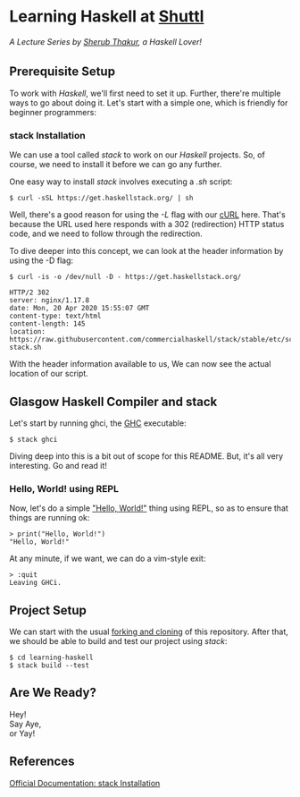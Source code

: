 # Learning Haskell at [Shuttl](http://shuttl.com/)

###### A Lecture Series by [Sherub Thakur](https://github.com/sherubthakur), a Haskell Lover! 


## Prerequisite Setup
To work with _Haskell_, we'll first need to set it up. Further, there're multiple ways to go about doing it. 
Let's start with a simple one, which is friendly for beginner programmers:

### stack Installation
We can use a tool called _stack_ to work on our _Haskell_ projects. So, of course, we need to install it before we can go any further.

One easy way to install _stack_ involves executing a _.sh_ script:
```shell script
$ curl -sSL https://get.haskellstack.org/ | sh
```

Well, there's a good reason for using the _-L_ flag with our [cURL](http://www.mit.edu/afs.new/sipb/user/ssen/src/curl-7.11.1/docs/curl.html) here. That's because the URL used here responds with a 302 (redirection) HTTP status code, and we need to follow through the redirection.

To dive deeper into this concept, we can look at the header information by using the -D flag:

```shell script
$ curl -is -o /dev/null -D - https://get.haskellstack.org/

HTTP/2 302
server: nginx/1.17.8
date: Mon, 20 Apr 2020 15:55:07 GMT
content-type: text/html
content-length: 145
location: https://raw.githubusercontent.com/commercialhaskell/stack/stable/etc/scripts/get-stack.sh
```

With the header information available to us, We can now see the actual location of our script.

## Glasgow Haskell Compiler and stack

Let's start by running ghci, the [GHC](https://www.haskell.org/ghc/) executable:
```shell script
$ stack ghci
```
Diving deep into this is a bit out of scope for this README. But, it's all very interesting. Go and read it!

### Hello, World! using REPL  

Now, let's do a simple ["Hello, World!"](https://en.wikipedia.org/wiki/%22Hello,_World!%22_program) thing using REPL, so as to ensure that things are running ok:

```shell script
> print("Hello, World!")
"Hello, World!"
```

At any minute, if we want, we can do a vim-style exit:
```shell script
> :quit
Leaving GHCi.
```


## Project Setup
We can start with the usual [forking and cloning](https://help.github.com/en/github/getting-started-with-github/fork-a-repo)  of this repository. After that, we should be able to build and test our project using _stack_:

```shell script
$ cd learning-haskell
$ stack build --test
```

## Are We Ready?

Hey!<br> 
Say Aye, <br>or Yay!


## References
[Official Documentation: stack Installation ](https://docs.haskellstack.org/en/stable/README/#how-to-install) 

